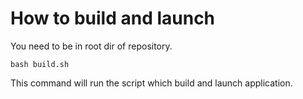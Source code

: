 # How to build and launch
You need to be in root dir of repository.
```
bash build.sh 
```
This command will run the script which build and launch application.